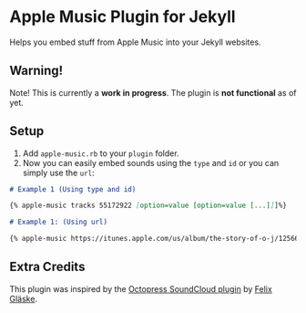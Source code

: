 # Apple Music Plugin for Jekyll

Helps you embed stuff from Apple Music into your Jekyll websites.

## Warning!
Note! This is currently a **work in progress**. The plugin is **not functional** as of yet.

## Setup

1. Add ```apple-music.rb``` to your ```plugin``` folder.
2. Now you can easily embed sounds using the ```type``` and ```id``` or you can simply use the ```url```:

```markdown
# Example 1 (Using type and id)

{% apple-music tracks 55172922 [option=value [option=value [...]]]%}

# Example 1: (Using url)

{% apple-music https://itunes.apple.com/us/album/the-story-of-o-j/1256675529?i=1256675690 [option=value [option=value [...]]]%}
```

## Extra Credits

This plugin was inspired by the [Octopress SoundCloud plugin](https://github.com/soupdiver/octopress-soundcloud) by [Felix Gläske](https://github.com/soupdiver).